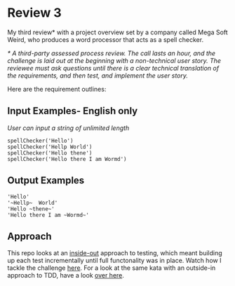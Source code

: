 # Review 3

My third review* with a project overview set by a company called Mega Soft Weird, who produces a word processor that acts as a spell checker.


<i>* A third-party assessed process review. The call lasts an hour, and the challenge is laid out at the beginning with a non-technical user story. The reviewee must ask questions until there is a clear technical translation of the requirements, and then test, and implement the user story.
</i>

Here are the requirement outlines:

## Input Examples- English only
<i>User can input a string of unlimited length</i>
```
spellChecker('Hello')
spellChecker('Hellp World')
spellChecker('Hello thene')
spellChecker('Hello there I am Wormd')
```

## Output Examples
```
'Hello'
'~Hellp~  World'
'Hello ~thene~'
'Hello there I am ~Wormd~'
```

## Approach
This repo looks at an [inside-out](https://8thlight.com/blog/georgina-mcfadyen/2016/06/27/inside-out-tdd-vs-outside-in.html) approach to testing, which meant building up each test incrementally until full functonality was in place. Watch how I tackle the challenge [here](https://www.youtube.com/watch?v=aRTxsuEcp4I).
For a look at the same kata with an outside-in approach to TDD, have a look [over here](https://github.com/sofyloafy/outside-in-paperScanner).
